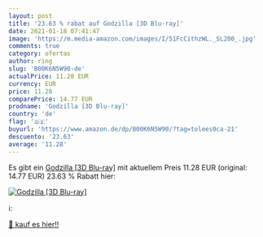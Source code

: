 ```yaml
---
layout: post
title: '23.63 % rabat auf Godzilla [3D Blu-ray]'
date: 2021-01-18 07:41:47
image: 'https://m.media-amazon.com/images/I/51FcCithzWL._SL200_.jpg'
comments: true
category: ofertas
author: ring
slug: 'B00K6N5W90-de'
actualPrice: 11.28 EUR
currency: EUR
price: 11.28
comparePrice: 14.77 EUR
prodname: 'Godzilla [3D Blu-ray]'
country: 'de'
flag: '🇩🇪'
buyurl: 'https://www.amazon.de/dp/B00K6N5W90/?tag=tolees0ca-21'
descuento: '23.63'
average: '11.28'
---
```


Es gibt ein [Godzilla [3D Blu-ray]](https://www.amazon.de/dp/B00K6N5W90/?tag=tolees0ca-21) mit aktuellem Preis 11.28 EUR (original: 14.77 EUR) 23.63 % Rabatt hier:

[![Godzilla [3D Blu-ray]](https://m.media-amazon.com/images/I/51FcCithzWL._SL200_.jpg)](https://www.amazon.de/dp/B00K6N5W90/?tag=tolees0ca-21)

ℹ️:


[🛒 kauf es hier!!](https://www.amazon.de/dp/B00K6N5W90/?tag=tolees0ca-21)
